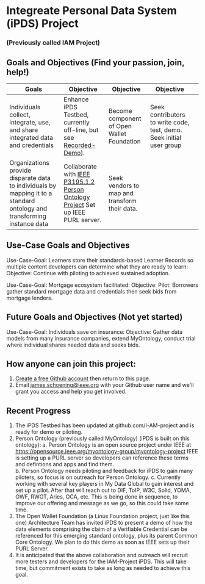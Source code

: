 # Integreate Personal Data System (iPDS) Project 
### (Previously called IAM Project)
## Goals and Objectives (Find your passion, join, help!)

| Goals | Objective | Objective | Objective |   |
| ----------------------------- | -------------| ----------|  ----------| ----------|
|Individuals collect, integrate, use, and share integrated data and credentials |Enhance iPDS Testbed, currently off-line, but see [Recorded-Demo](https://drive.google.com/file/d/1c95ESkIL5N5ASNZGza5TOg3okkfHBnUB/view)).  |Become component of Open Wallet Foundation |Seek contributors to write code, test, demo. Seek initial user group |
|Organizations provide disparate data to individuals by mapping it to a standard ontology and transforming instance data|Collaborate with [IEEE P3195.1.2 Person Ontology Project](https://opensource.ieee.org/person-ontology-group/person-ontology-project) Set up IEEE PURL server. |Seek vendors to map and transform their data. |
  


## Use-Case Goals and Objectives
Use-Case-Goal: Learners store their standards-based Learner Records so multiple content developers can determine what they are ready to learn:  Objective: Continue with piloting to achieved sustained adoption. 

Use-Case-Goal: Mortgage ecosystem facilitated: Objective: Pilot: Borrowers gather standard mortgage data and credentials then seek bids from mortgage lenders.  

## Future Goals and Objectives (Not yet started)

Use-Case-Goal: Individuals save on insurance: Objective: Gather data models from many insurance companies, extend MyOntology, conduct trial where individual shares needed data and seeks bids. 

## How anyone can join this project:  
1. [Create a free Github account](https://github.com) then return to this page.
2. Email james.schoening@ieee.org with your Github user name and we'll grant you access and help you get involved.     

## Recent Progress
1. The iPDS Testbed has been updated at github.com/I-AM-project and is ready for demo or piloting.   
2. Person Ontology (previously called MyOntology) (iPDS is built on this ontology):
   a. Person Ontology is an open source project under IEEE at https://opensource.ieee.org/myontology-group/myontology-project  IEEE is setting up a PURL server so developers can reference these terms and defintions and apps and find them.  
   b. Person Ontology needs piloting and feedback for iPDS to gain many piloters, so focus is on outreach for Person Ontology.
   c. Currently working with several key players in My Data Global to gain interest and set up a pilot.  After that will reach out to DIF, ToIP, W3C, Solid, YOMA, OWF, RWOT, Aries, OCA, etc. This is being done in sequence, to improve our offering and message as we go, so this could take some time.  
3. The Open Wallet Foundation (a Linux Foundation project, just like this one) Architecture Team has invited iPDS to present a demo of how the data elements comprising the claim of a Verifiable Credential can be referenced for this emerging standard ontology, plus its parent Common Core Ontology. We plan to do this demo as soon as IEEE sets up their PURL Server. 
4. It is anticipated that the above collaboration and outreach will recruit more testers and developers for the IAM-Project iPDS. This will take time, but commitment exists to take as long as needed to achieve this goal. 

 

 

 
